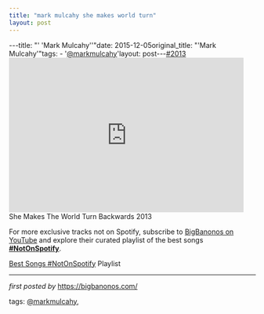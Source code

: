 ```yaml
---
title: "mark mulcahy she makes world turn"
layout: post
---
```

---title: "' 'Mark Mulcahy''"date: 2015-12-05original_title: "'Mark Mulcahy'"tags:  - '[@markmulcahy](/tags/markmulcahy/)'layout: post---[#2013](/tags/2013/) <br /><iframe width="95%" height="315" src="https://www.youtube.com/embed/f42OyBt6Pbo?list=PLtuNtuTatqI3Sq0UrOfKvIPT20SzNwgDK" frameborder="0" allowfullscreen></iframe><br />She Makes The World Turn Backwards 2013<!--Subscribe and Playlist Links--><div>    <p>For more exclusive tracks not on Spotify, subscribe to <a href="https://www.youtube.com/[@BigBanonos](/tags/BigBanonos/)" target="_blank">BigBanonos on YouTube</a> and explore their curated playlist of the best songs <strong>[#NotOnSpotify](/tags/NotOnSpotify/)</strong>.</p>    <p><a href="https://www.youtube.com/playlist?list=PLtuNtuTatqI0kFahUCbtbfenC_ET5O_tr" target="_blank">Best Songs [#NotOnSpotify](/tags/NotOnSpotify/) Playlist<br /></a></p></div><hr /><p><em>first posted by</em> <a href="https://bigbanonos.com/" rel="noopener" target="_new">https://bigbanonos.com/</a></p><p>tags: [@markmulcahy](/tags/markmulcahy/),</p>